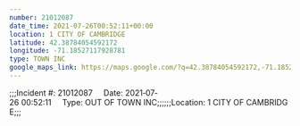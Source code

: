 ```yaml
---
number: 21012087
date_time: 2021-07-26T00:52:11+00:00
location: 1 CITY OF CAMBRIDGE
latitude: 42.38784054592172
longitude: -71.18527117928781
type: TOWN INC
google_maps_link: https://maps.google.com/?q=42.38784054592172,-71.18527117928781
---
```


;;;Incident #: 21012087     Date: 2021‐07‐26 00:52:11     Type: OUT OF TOWN INC;;;;;;Location: 1 CITY OF CAMBRIDGE;;;
